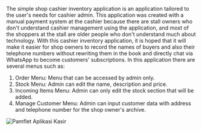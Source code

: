 The simple shop cashier inventory application is an application tailored to the user's needs for cashier admin. This application was created with a manual payment system at the cashier because there are stall owners who don't understand cashier management using the application, and most of the shoppers at the stall are older people who don't understand much about technology. With this cashier inventory application, it is hoped that it will make it easier for shop owners to record the names of buyers and also their telephone numbers without rewriting them in the book and directly chat via WhatsApp to become customers' subscriptions. In this application there are several menus such as:
1. Order Menu: Menu that can be accessed by admin only.
2. Stock Menu: Admin can edit the name, description and price.
3. Incoming Items Menu: Admin can only edit the stock section that will be added.
4. Manage Customer Menu: Admin can input customer data with address and telephone number for the shop owner's archive.
   
![Pamflet Aplikasi Kasir](https://github.com/nelanishafatia/inventaris-kasir/assets/154462252/176fd40b-6640-49c6-bedd-be104301d426)
